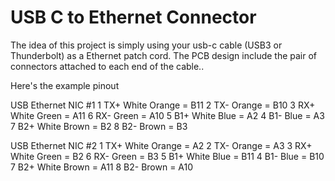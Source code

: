 # USB C to Ethernet Connector

The idea of this  project is simply using your usb-c cable (USB3 or Thunderbolt) as a Ethernet patch cord.
The PCB design include the pair of connectors attached to each end of the cable..


Here's the example pinout

USB Ethernet NIC #1
1 TX+ White Orange = B11
2 TX- Orange       = B10
3 RX+ White Green  = A11
6 RX- Green        = A10
5 B1+ White Blue   = A2
4 B1- Blue         = A3
7 B2+ White Brown  = B2
8 B2- Brown        = B3

USB Ethernet NIC #2
1 TX+ White Orange = A2
2 TX- Orange       = A3
3 RX+ White Green  = B2
6 RX- Green        = B3
5 B1+ White Blue   = B11
4 B1- Blue         = B10
7 B2+ White Brown  = A11
8 B2- Brown        = A10

